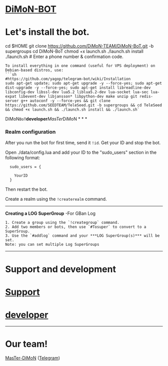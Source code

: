 # [DiMoN-BOT](https://telegram.me/DiMoN_TM)
# Let's install the bot.
cd $HOME
git clone https://github.com/DiMoN-TEAM/DiMoN-BoT.git -b supergroups
cd DiMoN-BoT
chmod +x launch.sh
./launch.sh install
./launch.sh # Enter a phone number & confirmation code.
```
To install everything in one command (useful for VPS deployment) on Debian-based distros, use:
```sh
#https://github.com/yagop/telegram-bot/wiki/Installation
sudo apt-get update; sudo apt-get upgrade -y --force-yes; sudo apt-get dist-upgrade -y --force-yes; sudo apt-get install libreadline-dev libconfig-dev libssl-dev lua5.2 liblua5.2-dev lua-socket lua-sec lua-expat libevent-dev libjansson* libpython-dev make unzip git redis-server g++ autoconf -y --force-yes && git clone https://github.com/SEEDTEAM/TeleSeed.git -b supergroups && cd TeleSeed && chmod +x launch.sh && ./launch.sh install && ./launch.sh`
```
<html>DiMoN</html><code>BoT</code><b>developer</b><i>MasTer</i><rtl>DiMoN<rtl>
* * *

### Realm configuration

After you run the bot for first time, send it `!id`. Get your ID and stop the bot.

Open ./data/config.lua and add your ID to the "sudo_users" section in the following format:
```
  sudo_users = {
   
    YourID
  }
```
Then restart the bot.

Create a realm using the `!createrealm` command.

* * *

**Creating a LOG SuperGroup**
	-For GBan Log

	1. Create a group using the `!creategroup` command.
	2. Add two members or bots, then use `#Tosuper` to convert to a SuperSroup.
	3. Use the `#addlog` command and your ***LOG SuperGroup(s)*** will be set.
	Note: you can set multiple Log SuperGroups

* * *

# Support and development
# [Support](https://telegram.me/DiMoN_TM)
# [developer](https://telegram.me/DiMoN_Official)
* * *

# Our team!

[MasTer-DiMoN](https://github.com/DiMoN-TEAM) ([Telegram](https://telegram.me/DiMoN_Official))
